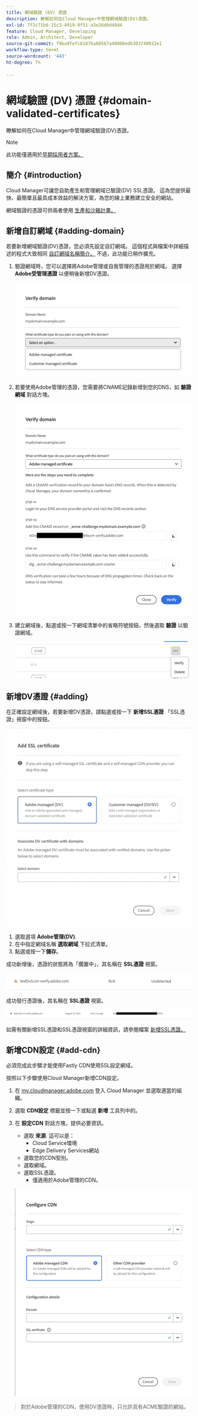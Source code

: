 ```yaml
---
title: 網域驗證 (DV) 憑證
description: 瞭解如何在Cloud Manager中管理網域驗證(DV)憑證。
exl-id: 7f2c71b6-15c3-4919-9f51-a3e26d0d48d4
feature: Cloud Manager, Developing
role: Admin, Architect, Developer
source-git-commit: f9ba9fefc61876a60567a40000ed6303740032e1
workflow-type: tm+mt
source-wordcount: '443'
ht-degree: 7%

---
```


# 網域驗證 (DV) 憑證 {#domain-validated-certificates}

瞭解如何在Cloud Manager中管理網域驗證(DV)憑證。

>[!NOTE]
>
>此功能僅適用於[早期採用者方案。](/help/implementing/cloud-manager/release-notes/current.md#early-adoption)

## 簡介 {#introduction}

Cloud Manager可讓您自助產生和管理網域已驗證(DV) SSL憑證。 這為您提供最快、最簡單且最具成本效益的解決方案，為您的線上業務建立安全的網站。

網域驗證的憑證可供兩者使用 [生產和沙箱計畫。](/help/implementing/cloud-manager/getting-access-to-aem-in-cloud/program-types.md)

## 新增自訂網域 {#adding-domain}

若要新增網域驗證(DV)憑證，您必須先設定自訂網域。 這個程式與檔案中詳細描述的程式大致相同 [自訂網域名稱簡介。](/help/implementing/cloud-manager/custom-domain-names/introduction.md) 不過，此功能已稍作擴充。

1. 驗證網域時，您可以選擇將Adobe管理或自我管理的憑證用於網域。 選擇 **Adobe受管理憑證** 以便稍後新增DV憑證。

   ![選擇Adobe管理](assets/verify-domain-dialog.png)

1. 若要使用Adobe管理的憑證，您需要將CNAME記錄新增到您的DNS，如 **驗證網域** 對話方塊。

   ![新增CNAME專案](assets/verify-domain-dialog-adobe-managed.png)

1. 建立網域後，點選或按一下網域清單中的省略符號按鈕，然後選取 **驗證** 以驗證網域。

   ![驗證網域](assets/verify-domain.png)

## 新增DV憑證 {#adding}

在正確設定網域後，若要新增DV憑證，請點選或按一下 **新增SSL憑證** 「SSL憑證」視窗中的按鈕。

![新增DC憑證](/help/implementing/cloud-manager/assets/ssl/add-dv-certificate.png)

1. 選取選項 **Adobe管理(DV)**.
1. 在中指定網域名稱 **選取網域** 下拉式清單。
1. 點選或按一下&#x200B;**儲存**。

成功新增後，憑證的狀態將為「擱置中」，其名稱在 **SSL憑證** 視窗。

![擱置中的DV憑證](assets/pending-dv-certificate.png)

成功發行憑證後，其名稱在 **SSL憑證** 視窗。

![已核發的DV憑證](assets/issued-dv-certificate.png)

如需有關新增SSL憑證和SSL憑證視窗的詳細資訊，請參閱檔案 [新增SSL憑證。](add-ssl-certificate.md)

## 新增CDN設定 {#add-cdn}

必須完成此步驟才能使用Fastly CDN使用SSL設定網域。

按照以下步驟使用Cloud Manager新增CDN設定。

1. 在 [my.cloudmanager.adobe.com](https://my.cloudmanager.adobe.com/) 登入 Cloud Manager 並選取適當的組織。

1. 選取 **CDN設定** 標籤並按一下或點選 **新增** 工具列中的。

1. 在 **設定CDN** 對話方塊，提供必要資訊。

   * 選取 **來源**. 這可以是：
      * Cloud Service環境
      * Edge Delivery Services網站
   * 選取您的CDN型別。
   * 選取網域。
   * 選取SSL憑證。
      * 僅適用於Adobe管理的CDN。

   ![設定CDN對話方塊](assets/configure-cdn-dialog.png)

>
>
>對於Adobe管理的CDN，使用DV憑證時，只允許具有ACME驗證的網站。
